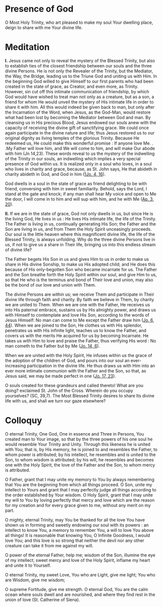 # Presence of God

O Most Holy Trinity, who art pleased to make my soul Your dwelling place, deign to share with me Your divine life.

# Meditation

**I.** Jesus came not only to reveal the mystery of the Blessed Trinity, but also to establish ties of the closest friendship between our souls and the three divine Persons. He is not only the Revealer of the Trinity, but the Mediator, the Way, the Bridge, leading us to the Triune God and uniting us with Him. In the beginning God willed to give Himself to our first parents who had been created in the state of grace, as Creator, and even more, as Trinity. However, sin cut off this intimate communication of friendship, by which God would have wished to treat man not only as a creature, but as a son, a friend for whom He would unveil the mystery of His intimate life in order to share it with him. All this would indeed be given back to man, but only after the Incarnation of the Word, when Jesus, as the God-Man, would restore what had been lost by becoming the Mediator between God and man. By cleansing us in His precious Blood, Jesus endowed our souls anew with the capacity of receiving the divine gift of sanctifying grace. We could once again participate in the divine nature and life; thus Jesus restored us to our original dignity as living temples of the glorious Trinity. Because He redeemed us, He could make this wonderful promise : If anyone love Me. . .My Father will love him, and We will come to him, and will make Our abode with him (Jn 14,23). These words reveal to us the mystery of the indwelling of the Trinity in our souls, an indwelling which implies a very special presence of God within us. It is realized only in a soul who loves, in a soul who lives in charity and grace, because, as St. John says, He that abideth in charity abideth in God, and God in him ([1Jo. 4, 16](https://vulgata.online/bible/1Jo.4?ed=DR2&vfn=DR2.1Jo.4.16:vs)).

God dwells in a soul in the state of grace as friend delighting to be with friend, conversing with him in sweet familiarity. Behold, says the Lord, I stand at the gate and knock; if any man shall hear My voice and open to Me the door, I will come in to him and will sup with him, and he with Me ([Ap. 3, 20](https://vulgata.online/bible/Ap.3?ed=DR2&vfn=DR2.Ap.3.20:vs)).

**II.** If we are in the state of grace, God not only dwells in us, but since He is the living God, He lives in us : He lives His intimate life, the life of the Trinity. The Father is living in us, continually generating His Son; the Father and the Son are living in us, and from Them the Holy Spirit unceasingly proceeds. Our soul is the little heaven where this magnificent divine life, the life of the Blessed Trinity, is always unfolding. Why do the three divine Persons live in us, if not to give us a share in Their life, bringing us into this endless stream of divine life?

The Father begets His Son in us and gives Him to us in order to make us share in His divine Sonship, to make us His adopted child; and He does this because of His only-begotten Son who became incarnate for us. The Father and the Son breathe forth the Holy Spirit within our soul, and give Him to us, so that He who is the terminus and bond of Their love and union, may also be the bond of our love and union with Them.

The divine Persons are within us; we receive Them and participate in Their divine life through faith and charity. By faith we believe in Them, by charity we are united to Them. When we are one with the Father, He receives us into His paternal embrace, sustains us by His almighty power, and draws us with Himself to contemplate and love His Son, according to the words of Jesus Himself: No man can come to Me except the Father draw him ([Jo. 6, 44](https://vulgata.online/bible/Jo.6?ed=DR2&vfn=DR2.Jo.6.44:vs)). When we are joined to the Son, He clothes us with His splendor, penetrates us with His infinite light, teaches us to know the Father, and covers us with the merits He acquired for us by becoming Incarnate. He takes us with Him to love and praise the Father, thus verifying His word : No man cometh to the Father but by Me ([Jo. 14, 6](https://vulgata.online/bible/Jo.14?ed=DR2&vfn=DR2.Jo.14.6:vs)).

When we are united with the Holy Spirit, He infuses within us the grace of the adoption of the children of God, and pours into our soul an ever-increasing participation in the divine life. He thus draws us with Him into an ever more intimate communion with the Father and the Son, so that, as Jesus said, we may be made perfect in one ([Jo. 17, 23](https://vulgata.online/bible/Jo.17?ed=DR2&vfn=DR2.Jo.17.23:vs)).

O souls created for these grandeurs and called thereto! What are you doing? exclaimed St. John of the Cross. Wherein do you occupy yourselves? (SC, 39,7). The Most Blessed Trinity desires to share Its divine life with us, and shall we turn our gaze elsewhere?

# Colloquy

O eternal Trinity, One God, One in essence and Three in Persons, You created man to Your image, so that by the three powers of his one soul he would resemble Your Trinity and Unity. Through this likeness he is united with You; that is, by His memory, he is joined to and resembles the Father, to whom power is attributed; by his intellect, he resembles and is united to the Son, to whom wisdom is attributed; by his will, he resembles and becomes one with the Holy Spirit, the love of the Father and the Son, to whom mercy is attributed.

O Father, grant that I may unite my memory to You by always remembering that You are the beginning from which all things proceed. O Son, unite my intellect to Yours and grant that I may perfectly judge all things according to the order established by Your wisdom. O Holy Spirit, grant that I may unite my will to You by loving perfectly that mercy and love which are the reason for my creation and for every grace given to me, without any merit on my part.

O mighty, eternal Trinity, may You be thanked for all the love You have shown us in forming and sweetly endowing our soul with its powers : an intellect to know You, a memory to remember You, a will to love You above all things! It is reasonable that knowing You, O Infinite Goodness, I would love You; and this love is so strong that neither the devil nor any other creature can take it from me against my will.

O power of the eternal Father, help me; wisdom of the Son, illumine the eye of my intellect; sweet mercy and love of the Holy Spirit, inflame my heart and unite it to Yourself.

O eternal Trinity, my sweet Love, You who are Light, give me light; You who are Wisdom, give me wisdom;

O supreme Fortitude, give me strength. O eternal God, You are the calm ocean where souls dwell and are nourished, and where they find rest in the union of love (St. Catherine of Siena).
